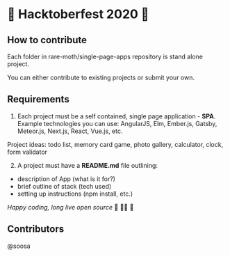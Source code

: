 # 👾 Hacktoberfest 2020 🍻

## How to contribute

Each folder in rare-moth/single-page-apps repository is stand alone project.

You can either contribute to existing projects or submit your own.

## Requirements
1. Each project must be a self contained, single page application - **SPA**. Example technologies you can use:
AngularJS, Elm, Ember.js, Gatsby, Meteor.js, Next.js, React, Vue.js, etc.

Project ideas: todo list, memory card game, photo gallery, calculator, clock, form validator

2. A project must have a **README.md** file outlining:
- description of App (what is it for?)
- brief outline of stack (tech used)
- setting up instructions (npm install, etc.)

*Happy coding, long live open source* 🖖 👩‍💻 :unicorn:

## Contributors
@soosa
